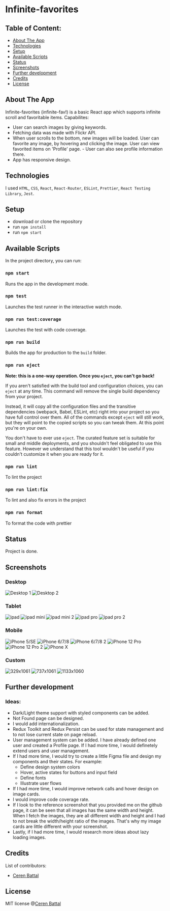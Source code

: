 # Infinite-favorites

## Table of Content:

- [About The App](#about-the-app)
- [Technologies](#technologies)
- [Setup](#setup)
- [Available Scripts](#available-scripts)
- [Status](#status)
- [Screenshots](#screenshots)
- [Further development](#further-development)
- [Credits](#credits)
- [License](#license)

## About The App

Infinite-favorites (infinite-fav!) is a basic React app which supports infinite scroll and favoritable items.
Capabilites:
- User can search images by giving keywords.
- Fetching data was made
with Flickr API.
- When user scrolls to the bottom, new images will be loaded. User can favorite any image, by hovering and clicking the image. User can view favorited items on 'Profile' page. - User can also see profile information there.
- App has responsive design.

## Technologies

I used `HTML`, `CSS`, `React`, `React-Router`, `ESLint`, `Prettier`, `React Testing Library`, `Jest`.

## Setup

- download or clone the repository
- run `npm install`
- run `npm start`

## Available Scripts

In the project directory, you can run:

### `npm start`

Runs the app in the development mode.

### `npm test`

Launches the test runner in the interactive watch mode.

### `npm run test:coverage`

Launches the test with code coverage.

### `npm run build`

Builds the app for production to the `build` folder.

### `npm run eject`

**Note: this is a one-way operation. Once you `eject`, you can't go back!**

If you aren't satisfied with the build tool and configuration choices, you can `eject` at any time. This command will remove the single build dependency from your project.

Instead, it will copy all the configuration files and the transitive dependencies (webpack, Babel, ESLint, etc) right into your project so you have full control over them. All of the commands except `eject` will still work, but they will point to the copied scripts so you can tweak them. At this point you're on your own.

You don't have to ever use `eject`. The curated feature set is suitable for small and middle deployments, and you shouldn't feel obligated to use this feature. However we understand that this tool wouldn't be useful if you couldn't customize it when you are ready for it.

### `npm run lint`

To lint the project

### `npm run lint:fix`

To lint and also fix errors in the project

### `npm run format`

To format the code with prettier

## Status

Project is done.

## Screenshots

### Desktop
![Desktop 1](https://github.com/cerenbattal/infinite-favorites/blob/main/src/assets/screenshots/Desktop/desktop.png?raw=true)
![Desktop 2](https://github.com/cerenbattal/infinite-favorites/blob/main/src/assets/screenshots/Desktop/desktop2.png?raw=true)
### Tablet
![ipad](https://github.com/cerenbattal/infinite-favorites/blob/main/src/assets/screenshots/Tablet/ipad.png?raw=true)
![ipad mini](https://github.com/cerenbattal/infinite-favorites/blob/main/src/assets/screenshots/Tablet/ipadmini.png?raw=true)
![ipad mini 2](https://github.com/cerenbattal/infinite-favorites/blob/main/src/assets/screenshots/Tablet/ipadmini2.png?raw=true)
![ipad pro](https://github.com/cerenbattal/infinite-favorites/blob/main/src/assets/screenshots/Tablet/ipadpro.png?raw=true)
![ipad pro 2](https://github.com/cerenbattal/infinite-favorites/blob/main/src/assets/screenshots/Tablet/ipadpro2.png?raw=true)
### Mobile
![iPhone 5/SE](https://github.com/cerenbattal/infinite-favorites/blob/main/src/assets/screenshots/Mobile/iphone5-se.png?raw=true)
![iPhone 6/7/8](https://github.com/cerenbattal/infinite-favorites/blob/main/src/assets/screenshots/Mobile/iphone6-7-8.png?raw=true)
![iPhone 6/7/8 2](https://github.com/cerenbattal/infinite-favorites/blob/main/src/assets/screenshots/Mobile/iphone6-7-8-2.png?raw=true)
![iPhone 12 Pro](https://github.com/cerenbattal/infinite-favorites/blob/main/src/assets/screenshots/Mobile/iPhone12pro.png?raw=true)
![iPhone 12 Pro 2](https://github.com/cerenbattal/infinite-favorites/blob/main/src/assets/screenshots/Mobile/iPhone12pro-2.png?raw=true)
![iPhone X](https://github.com/cerenbattal/infinite-favorites/blob/main/src/assets/screenshots/Mobile/iphonex.png?raw=true)

### Custom
![329x1061](https://github.com/cerenbattal/infinite-favorites/blob/main/src/assets/screenshots/Custom/custom-329x1061.png?raw=true)
![737x1061](https://github.com/cerenbattal/infinite-favorites/blob/main/src/assets/screenshots/Custom/custom-737x1061.png?raw=true)
![1133x1060](https://github.com/cerenbattal/infinite-favorites/blob/main/src/assets/screenshots/Custom/custom-1133x1060.png?raw=true)


## Further development

### Ideas:
- Dark/Light theme support with styled components can be added.
- Not Found page can be designed.
- I would add internationalization.
- Redux Toolkit and Redux Persist can be used for state management and to not lose current state on page reload.
- User management system can be added. I have already defined one user and created a Profile page. If I had more time, I would definetely extend users and user management.
- If I had more time, I would try to create a little Figma file and design my components and their states. For example:
  - Define design system colors
  - Hover, active states for buttons and input field
  - Define fonts
  - Illustrate user flows
- If I had more time, I would improve network calls and hover design on image cards.
- I would improve code coverage rate.
- If I look to the reference screenshot that you provided me on the github page, it can be seen that all images has the same width and height. When I fetch the images, they are all different width and height and I had to not break the width/height ratio of the images. That's why my image cards are little different with your screenshot.
- Lastly, if I had more time, I would research more ideas about lazy loading images.
## Credits

List of contributors:

- [Ceren Battal](https://www.github.com/cerenbattal)

## License

MIT license @[Ceren Battal](https://www.github.com/cerenbattal)
